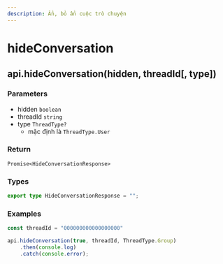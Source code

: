 ```yaml
---
description: Ẩn, bỏ ẩn cuộc trò chuyện
---
```


# hideConversation

## api.hideConversation(hidden, threadId\[, type])

### Parameters

* hidden `boolean`
* threadId `string`
* type `ThreadType?`
  * mặc định là `ThreadType.User`

### Return

`Promise<HideConversationResponse>`

### Types

```typescript
export type HideConversationResponse = "";
```

### Examples

```javascript
const threadId = "000000000000000000"

api.hideConversation(true, threadId, ThreadType.Group)
    .then(console.log)
    .catch(console.error);
```
